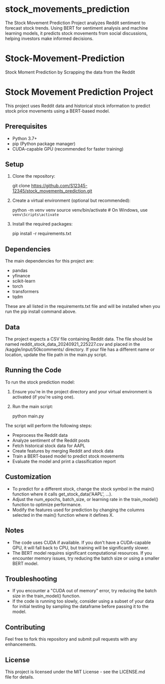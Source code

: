 # stock_movements_prediction
The Stock Movement Prediction Project analyzes Reddit sentiment to forecast stock trends. Using BERT for sentiment analysis and machine learning models, it predicts stock movements from social discussions, helping investors make informed decisions.


# Stock-Movement-Prediction
Stock Moment Prediction by Scrapping the data from the Reddit

# Stock Movement Prediction Project

This project uses Reddit data and historical stock information to predict stock price movements using a BERT-based model.

## Prerequisites

- Python 3.7+
- pip (Python package manager)
- CUDA-capable GPU (recommended for faster training)

## Setup

1. Clone the repository:
   
   git clone https://github.com/S12345-12345/stock_movements_prediction.git
   

2. Create a virtual environment (optional but recommended):
   
   python -m venv venv
   source venv/bin/activate  # On Windows, use `venv\Scripts\activate`
   

3. Install the required packages:
   
   pip install -r requirements.txt
   

## Dependencies

The main dependencies for this project are:

- pandas
- yfinance
- scikit-learn
- torch
- transformers
- tqdm

These are all listed in the requirements.txt file and will be installed when you run the pip install command above.

## Data

The project expects a CSV file containing Reddit data. The file should be named reddit_stock_data_20240921_225227.csv and placed in the /kaggle/input/50kcomments/ directory. If your file has a different name or location, update the file path in the main.py script.

## Running the Code

To run the stock prediction model:

1. Ensure you're in the project directory and your virtual environment is activated (if you're using one).

2. Run the main script:
   
   python main.py
   

The script will perform the following steps:
- Preprocess the Reddit data
- Analyze sentiment of the Reddit posts
- Fetch historical stock data for AAPL
- Create features by merging Reddit and stock data
- Train a BERT-based model to predict stock movements
- Evaluate the model and print a classification report
## Customization

- To predict for a different stock, change the stock symbol in the main() function where it calls get_stock_data('AAPL', ...).
- Adjust the num_epochs, batch_size, or learning rate in the train_model() function to optimize performance.
- Modify the features used for prediction by changing the columns selected in the main() function where it defines X.

## Notes

- The code uses CUDA if available. If you don't have a CUDA-capable GPU, it will fall back to CPU, but training will be significantly slower.
- The BERT model requires significant computational resources. If you encounter memory issues, try reducing the batch size or using a smaller BERT model.

## Troubleshooting

- If you encounter a "CUDA out of memory" error, try reducing the batch size in the train_model() function.
- If the code is running too slowly, consider using a subset of your data for initial testing by sampling the dataframe before passing it to the model.
## Contributing

Feel free to fork this repository and submit pull requests with any enhancements.

## License

This project is licensed under the MIT License - see the LICENSE.md file for details.
